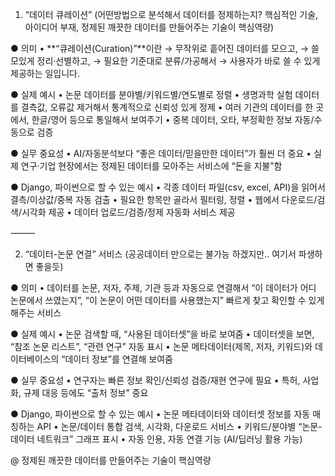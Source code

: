 1. “데이터 큐레이션”
   (어떤방법으로 분석해서 데이터를 정제하는지? 핵심적인 기술, 아이디어 부재, 정제된 깨끗한 데이터를 만들어주는 기술이 핵심역량)

● 의미
	•	**“큐레이션(Curation)”**이란
→ 무작위로 흩어진 데이터를 모으고,
→ 쓸모있게 정리·선별하고,
→ 필요한 기준대로 분류/가공해서
→ 사용자가 바로 쓸 수 있게 제공하는 일입니다.

● 실제 예시
	•	논문 데이터를 분야별/키워드별/연도별로 정렬
	•	생명과학 실험 데이터를 결측값, 오류값 제거해서
통계적으로 신뢰성 있게 정제
	•	여러 기관의 데이터를 한 곳에서, 한글/영어 등으로 통일해서 보여주기
	•	중복 데이터, 오타, 부정확한 정보 자동/수동으로 검증

● 실무 중요성
	•	AI/자동분석보다 “좋은 데이터/믿을만한 데이터”가 훨씬 더 중요
	•	실제 연구·기업 현장에서는
정제된 데이터를 모아주는 서비스에 “돈을 지불”함

● Django, 파이썬으로 할 수 있는 예시
	•	각종 데이터 파일(csv, excel, API)을 읽어서
결측/이상값/중복 자동 검출
	•	필요한 항목만 골라서 필터링, 정렬
	•	웹에서 다운로드/검색/시각화 제공
	•	데이터 업로드/검증/정제 자동화 서비스 제공

⸻

2. “데이터-논문 연결” 서비스
   (공공데이터 만으로는 불가능 하겠지만.. 여기서 파생하면 좋을듯)

● 의미
	•	데이터를 논문, 저자, 주제, 기관 등과
자동으로 연결해서
“이 데이터가 어디 논문에서 쓰였는지”,
“이 논문이 어떤 데이터를 사용했는지”
빠르게 찾고 확인할 수 있게 해주는 서비스

● 실제 예시
	•	논문 검색할 때, “사용된 데이터셋”을 바로 보여줌
	•	데이터셋을 보면, “참조 논문 리스트”, “관련 연구” 자동 표시
	•	논문 메타데이터(제목, 저자, 키워드)와
데이터베이스의 “데이터 정보”를 연결해 보여줌

● 실무 중요성
	•	연구자는 빠른 정보 확인/신뢰성 검증/재현 연구에 필요
	•	특허, 사업화, 규제 대응 등에도 “출처 정보” 중요

● Django, 파이썬으로 할 수 있는 예시
	•	논문 메타데이터와 데이터셋 정보를 자동 매칭하는 API
	•	논문/데이터 통합 검색, 시각화, 다운로드 서비스
	•	키워드/분야별 “논문-데이터 네트워크” 그래프 표시
	•	자동 인용, 자동 연결 기능 (AI/딥러닝 활용 가능)


 @ 정제된 깨끗한 데이터를 만들어주는 기술이 핵심역량
